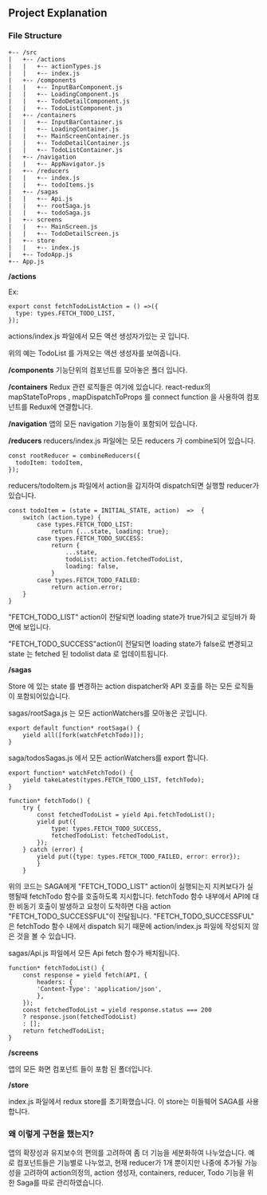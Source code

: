 ## Project Explanation

### File Structure

```
+-- /src
|   +-- /actions
|   |   +-- actionTypes.js
|   |   +-- index.js
|   +-- /components
|   |   +-- InputBarComponent.js
|   |   +-- LoadingComponent.js
|   |   +-- TodoDetailComponent.js
|   |   +-- TodoListComponent.js
|   +-- /containers
|   |   +-- InputBarContainer.js
|   |   +-- LoadingContainer.js
|   |   +-- MainScreenContainer.js
|   |   +-- TodoDetailContainer.js
|   |   +-- TodoListContainer.js
|   +-- /navigation
|   |   +-- AppNavigator.js
|   +-- /reducers
|   |   +-- index.js
|   |   +-- todoItems.js
|   +-- /sagas
|   |   +-- Api.js
|   |   +-- rootSaga.js
|   |   +-- todoSaga.js
|   +-- screens
|   |   +-- MainScreen.js
|   |   +-- TodoDetailScreen.js
|   +-- store
|   |   +-- index.js
|   +-- TodoApp.js
+-- App.js
```

**/actions**

Ex:

```
export const fetchTodoListAction = () =>({
  type: types.FETCH_TODO_LIST,
});
```

actions/index.js 파일에서 모든 액션 생성자가있는 곳 입니다.

위의 예는 TodoList 를 가져오는 액션 생성자를 보여줍니다.

**/components**
기능단위의 컴포넌트를 모아놓은 폴더 입니다.

**/containers**
Redux 관련 로직들은 여기에 있습니다.
react-redux의 mapStateToProps , mapDispatchToProps 를 connect function 을 사용하여 컴포넌트를 Redux에 연결합니다.

**/navigation**
앱의 모든 navigation 기능들이 포함되어 있습니다.

**/reducers**
reducers/index.js 파일에는 모든 reducers 가 combine되어 있습니다.

```
const rootReducer = combineReducers({
  todoItem: todoItem,
});
```

reducers/todoItem.js 파일에서 action을 감지하여 dispatch되면 실행할 reducer가 있습니다.

```
const todoItem = (state = INITIAL_STATE, action)  =>  {
	switch (action.type) {
		case types.FETCH_TODO_LIST:
			return {...state, loading: true};
		case types.FETCH_TODO_SUCCESS:
			return {
				...state,
				todoList: action.fetchedTodoList,
				loading: false,
			}
		case types.FETCH_TODO_FAILED:
			return action.error;
	}
}

```

"FETCH_TODO_LIST" action이 전달되면 loading state가 true가되고 로딩바가 화면에 보입니다.

"FETCH_TODO_SUCCESS"action이 전달되면 loading state가 false로 변경되고 state 는 fetched 된 todolist data 로 업데이트됩니다.

**/sagas**

Store 에 있는 state 를 변경하는 action dispatcher와 API 호출를 하는 모든 로직들이 포함되어있습니다.

sagas/rootSaga.js 는 모든 actionWatchers를 모아놓은 곳입니다.

```
export default function* rootSaga() {
	yield all([fork(watchFetchTodo)]);
}
```

saga/todosSagas.js 에서 모든 actionWatchers를 export 합니다.

```
export function* watchFetchTodo() {
	yield takeLatest(types.FETCH_TODO_LIST, fetchTodo);
}

function* fetchTodo() {
	try {
		const fetchedTodoList = yield Api.fetchTodoList();
		yield put({
			type: types.FETCH_TODO_SUCCESS,
			fetchedTodoList: fetchedTodoList,
		});
	} catch (error) {
		yield put({type: types.FETCH_TODO_FAILED, error: error});
		}
	}
```

위의 코드는 SAGA에게 "FETCH_TODO_LIST" action이 실행되는지 지켜보다가 실행될때 fetchTodo 함수를 호출하도록 지시합니다. fetchTodo 함수 내부에서 API에 대한 비동기 호출이 발생하고 요청이 도착하면 다음 action "FETCH_TODO_SUCCESSFUL"이 전달됩니다. "FETCH_TODO_SUCCESSFUL" 은 fetchTodo 함수 내에서 dispatch 되기 때문에 action/index.js 파일에 작성되지 않은 것을 볼 수 있습니다.

sagas/Api.js 파일에서 모든 Api fetch 함수가 배치됩니다.

```
function* fetchTodoList() {
	const response = yield fetch(API, {
		headers: {
		'Content-Type': 'application/json',
		},
	});
	const fetchedTodoList = yield response.status === 200
	? response.json(fetchedTodoList)
	: [];
	return fetchedTodoList;
}
```

**/screens**

앱의 모든 화면 컴포넌트 들이 포함 된 폴더입니다.

**/store**

index.js 파일에서 redux store를 초기화했습니다. 이 store는 미들웨어 SAGA를 사용합니다.

### 왜 이렇게 구현을 했는지?

앱의 확장성과 유지보수의 편의를 고려하여 좀 더 기능을 세분화하여 나누었습니다. 예로 컴포넌트들은 기능별로 나누었고, 현재 reducer가 1개 뿐이지만 나중에 추가될 가능성을 고려하여 action의정의, action 생성자, containers, reducer, Todo 기능을 위한 Saga를 따로 관리하였습니다.
